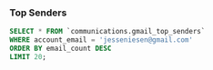 ### Top Senders

```sql
SELECT * FROM `communications.gmail_top_senders`
WHERE account_email = 'jesseniesen@gmail.com'
ORDER BY email_count DESC
LIMIT 20;
```
